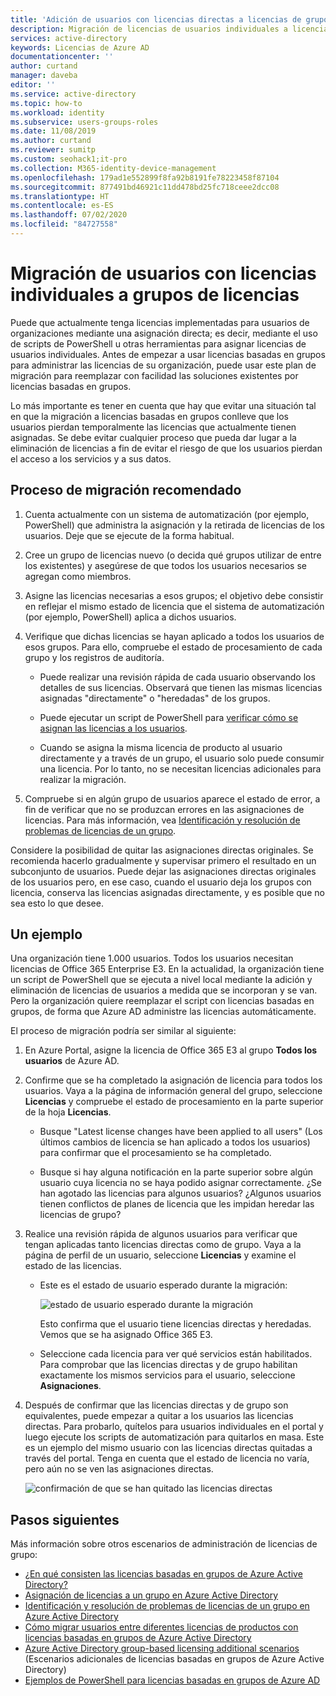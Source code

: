 ```yaml
---
title: 'Adición de usuarios con licencias directas a licencias de grupos: Azure AD | Microsoft Docs'
description: Migración de licencias de usuarios individuales a licencias basadas en grupos mediante Azure Active Directory
services: active-directory
keywords: Licencias de Azure AD
documentationcenter: ''
author: curtand
manager: daveba
editor: ''
ms.service: active-directory
ms.topic: how-to
ms.workload: identity
ms.subservice: users-groups-roles
ms.date: 11/08/2019
ms.author: curtand
ms.reviewer: sumitp
ms.custom: seohack1;it-pro
ms.collection: M365-identity-device-management
ms.openlocfilehash: 179ad1e552899f8fa92b8191fe78223458f87104
ms.sourcegitcommit: 877491bd46921c11dd478bd25fc718ceee2dcc08
ms.translationtype: HT
ms.contentlocale: es-ES
ms.lasthandoff: 07/02/2020
ms.locfileid: "84727558"
---
```

# <a name="how-to-migrate-users-with-individual-licenses-to-groups-for-licensing"></a>Migración de usuarios con licencias individuales a grupos de licencias

Puede que actualmente tenga licencias implementadas para usuarios de organizaciones mediante una asignación directa; es decir, mediante el uso de scripts de PowerShell u otras herramientas para asignar licencias de usuarios individuales. Antes de empezar a usar licencias basadas en grupos para administrar las licencias de su organización, puede usar este plan de migración para reemplazar con facilidad las soluciones existentes por licencias basadas en grupos.

Lo más importante es tener en cuenta que hay que evitar una situación tal en que la migración a licencias basadas en grupos conlleve que los usuarios pierdan temporalmente las licencias que actualmente tienen asignadas. Se debe evitar cualquier proceso que pueda dar lugar a la eliminación de licencias a fin de evitar el riesgo de que los usuarios pierdan el acceso a los servicios y a sus datos.

## <a name="recommended-migration-process"></a>Proceso de migración recomendado

1. Cuenta actualmente con un sistema de automatización (por ejemplo, PowerShell) que administra la asignación y la retirada de licencias de los usuarios. Deje que se ejecute de la forma habitual.

1. Cree un grupo de licencias nuevo (o decida qué grupos utilizar de entre los existentes) y asegúrese de que todos los usuarios necesarios se agregan como miembros.

1. Asigne las licencias necesarias a esos grupos; el objetivo debe consistir en reflejar el mismo estado de licencia que el sistema de automatización (por ejemplo, PowerShell) aplica a dichos usuarios.

1. Verifique que dichas licencias se hayan aplicado a todos los usuarios de esos grupos. Para ello, compruebe el estado de procesamiento de cada grupo y los registros de auditoría.

   - Puede realizar una revisión rápida de cada usuario observando los detalles de sus licencias. Observará que tienen las mismas licencias asignadas "directamente" o "heredadas" de los grupos.

   - Puede ejecutar un script de PowerShell para [verificar cómo se asignan las licencias a los usuarios](licensing-group-advanced.md#use-powershell-to-see-who-has-inherited-and-direct-licenses).

   - Cuando se asigna la misma licencia de producto al usuario directamente y a través de un grupo, el usuario solo puede consumir una licencia. Por lo tanto, no se necesitan licencias adicionales para realizar la migración.

1. Compruebe si en algún grupo de usuarios aparece el estado de error, a fin de verificar que no se produzcan errores en las asignaciones de licencias. Para más información, vea [Identificación y resolución de problemas de licencias de un grupo](licensing-groups-resolve-problems.md).

Considere la posibilidad de quitar las asignaciones directas originales. Se recomienda hacerlo gradualmente y supervisar primero el resultado en un subconjunto de usuarios. Puede dejar las asignaciones directas originales de los usuarios pero, en ese caso, cuando el usuario deja los grupos con licencia, conserva las licencias asignadas directamente, y es posible que no sea esto lo que desee.

## <a name="an-example"></a>Un ejemplo

Una organización tiene 1.000 usuarios. Todos los usuarios necesitan licencias de Office 365 Enterprise E3. En la actualidad, la organización tiene un script de PowerShell que se ejecuta a nivel local mediante la adición y eliminación de licencias de usuarios a medida que se incorporan y se van. Pero la organización quiere reemplazar el script con licencias basadas en grupos, de forma que Azure AD administre las licencias automáticamente.

El proceso de migración podría ser similar al siguiente:

1. En Azure Portal, asigne la licencia de Office 365 E3 al grupo **Todos los usuarios** de Azure AD.

1. Confirme que se ha completado la asignación de licencia para todos los usuarios. Vaya a la página de información general del grupo, seleccione **Licencias** y compruebe el estado de procesamiento en la parte superior de la hoja **Licencias**.

   - Busque "Latest license changes have been applied to all users" (Los últimos cambios de licencia se han aplicado a todos los usuarios) para confirmar que el procesamiento se ha completado.

   - Busque si hay alguna notificación en la parte superior sobre algún usuario cuya licencia no se haya podido asignar correctamente. ¿Se han agotado las licencias para algunos usuarios? ¿Algunos usuarios tienen conflictos de planes de licencia que les impidan heredar las licencias de grupo?

1. Realice una revisión rápida de algunos usuarios para verificar que tengan aplicadas tanto licencias directas como de grupo. Vaya a la página de perfil de un usuario, seleccione **Licencias** y examine el estado de las licencias.

   - Este es el estado de usuario esperado durante la migración:

      ![estado de usuario esperado durante la migración](./media/licensing-groups-migrate-users/expected-user-state.png)

     Esto confirma que el usuario tiene licencias directas y heredadas. Vemos que se ha asignado Office 365 E3.

   - Seleccione cada licencia para ver qué servicios están habilitados. Para comprobar que las licencias directas y de grupo habilitan exactamente los mismos servicios para el usuario, seleccione **Asignaciones**.

1. Después de confirmar que las licencias directas y de grupo son equivalentes, puede empezar a quitar a los usuarios las licencias directas. Para probarlo, quítelos para usuarios individuales en el portal y luego ejecute los scripts de automatización para quitarlos en masa. Este es un ejemplo del mismo usuario con las licencias directas quitadas a través del portal. Tenga en cuenta que el estado de licencia no varía, pero aún no se ven las asignaciones directas.

   ![confirmación de que se han quitado las licencias directas](./media/licensing-groups-migrate-users/direct-licenses-removed.png)

## <a name="next-steps"></a>Pasos siguientes

Más información sobre otros escenarios de administración de licencias de grupo:

- [¿En qué consisten las licencias basadas en grupos de Azure Active Directory?](../fundamentals/active-directory-licensing-whatis-azure-portal.md)
- [Asignación de licencias a un grupo en Azure Active Directory](licensing-groups-assign.md)
- [Identificación y resolución de problemas de licencias de un grupo en Azure Active Directory](licensing-groups-resolve-problems.md)
- [Cómo migrar usuarios entre diferentes licencias de productos con licencias basadas en grupos de Azure Active Directory](licensing-groups-change-licenses.md)
- [Azure Active Directory group-based licensing additional scenarios](licensing-group-advanced.md) (Escenarios adicionales de licencias basadas en grupos de Azure Active Directory)
- [Ejemplos de PowerShell para licencias basadas en grupos de Azure AD](licensing-ps-examples.md)

